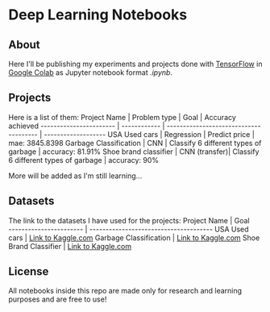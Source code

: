 # Deep Learning Notebooks

## About
Here I'll be publishing my experiments and projects done with 
[TensorFlow](https://tensorflow.org) in [Google Colab](https://colab.research.google.com)
as Jupyter notebook format _.ipynb_.

## Projects
Here is a list of them:
Project Name            | Problem type  | Goal                                   |  Accuracy achieved
----------------------- | ------------  | -------------------------------------- | -------------------
USA Used cars           | Regression    | Predict price                          | mae: 3845.8398
Garbage Classification  | CNN           | Classify 6 different types of garbage  | accuracy: 81.91%
Shoe brand classifier   | CNN (transfer)| Classify 6 different types of garbage  | accuracy: 90%

More will be added as I'm still learning...

## Datasets
The link to the datasets I have used for the projects:
Project Name            | Goal                                   
----------------------- | -------------------------------------- 
USA Used cars           | [Link to Kaggle.com](https://www.kaggle.com/datasets/austinreese/craigslist-carstrucks-data)
Garbage Classification  | [Link to Kaggle.com](https://www.kaggle.com/datasets/asdasdasasdas/garbage-classification)
Shoe Brand Classifier   | [Link to Kaggle.com](https://www.kaggle.com/datasets/die9origephit/nike-adidas-and-converse-imaged)

## License
All notebooks inside this repo are made only for research and learning purposes and are free to use!
